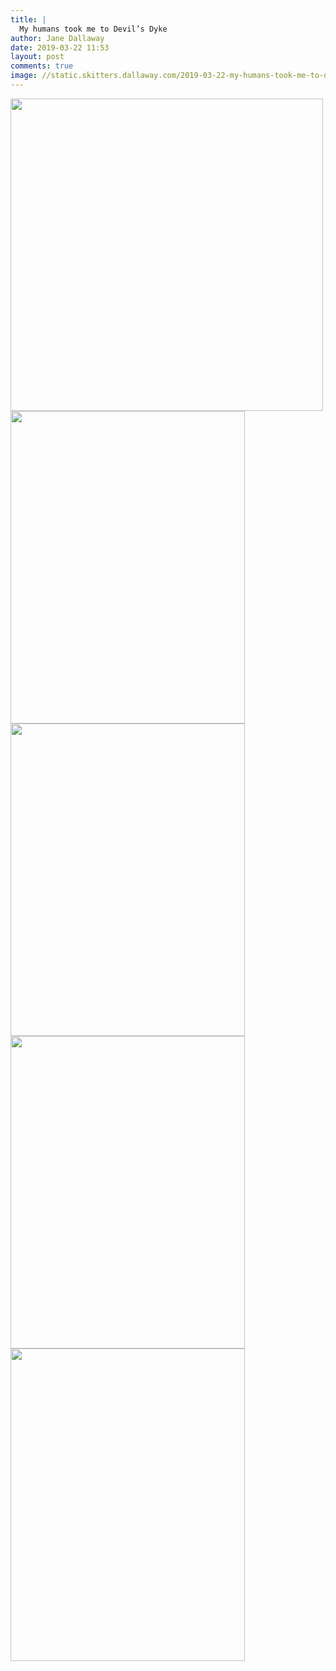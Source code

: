 ```yaml
---
title: |
  My humans took me to Devil’s Dyke
author: Jane Dallaway
date: 2019-03-22 11:53
layout: post
comments: true
image: //static.skitters.dallaway.com/2019-03-22-my-humans-took-me-to-devil-s-dyke-thumb-1-IMG-7854.JPG
---
```


<div>
        <a href="//static.skitters.dallaway.com/2019-03-22-my-humans-took-me-to-devil-s-dyke-fullsize-1-IMG-7854.JPG">
          <img src="//static.skitters.dallaway.com/2019-03-22-my-humans-took-me-to-devil-s-dyke-thumb-1-IMG-7854.JPG" width="500" height="500"/>
        </a>
      </div><div>
        <a href="//static.skitters.dallaway.com/2019-03-22-my-humans-took-me-to-devil-s-dyke-fullsize-2-IMG-1793.JPG">
          <img src="//static.skitters.dallaway.com/2019-03-22-my-humans-took-me-to-devil-s-dyke-thumb-2-IMG-1793.JPG" width="375" height="500"/>
        </a>
      </div><div>
        <a href="//static.skitters.dallaway.com/2019-03-22-my-humans-took-me-to-devil-s-dyke-fullsize-3-IMG-1801.JPG">
          <img src="//static.skitters.dallaway.com/2019-03-22-my-humans-took-me-to-devil-s-dyke-thumb-3-IMG-1801.JPG" width="375" height="500"/>
        </a>
      </div><div>
        <a href="//static.skitters.dallaway.com/2019-03-22-my-humans-took-me-to-devil-s-dyke-fullsize-4-IMG-1812.JPG">
          <img src="//static.skitters.dallaway.com/2019-03-22-my-humans-took-me-to-devil-s-dyke-thumb-4-IMG-1812.JPG" width="375" height="500"/>
        </a>
      </div><div>
        <a href="//static.skitters.dallaway.com/2019-03-22-my-humans-took-me-to-devil-s-dyke-fullsize-5-IMG-1820.JPG">
          <img src="//static.skitters.dallaway.com/2019-03-22-my-humans-took-me-to-devil-s-dyke-thumb-5-IMG-1820.JPG" width="375" height="500"/>
        </a>
      </div>


     
      